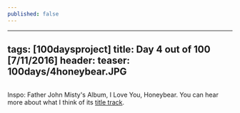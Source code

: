 ```yaml
---
published: false
---
```

---
tags: [100daysproject]
title: Day 4 out of 100 [7/11/2016]
header:
  teaser: 100days/4honeybear.JPG
---

<img src="{{ site.url }}{{ site.baseurl }}/images/100days/4honeybear.JPG" alt="">


Inspo: Father John Misty's Album, I Love You, Honeybear. You can hear more about what I think of its <a href="http://sceneandheardonline.com/2016/02/25/what-were-listening-to-25th-february/">title track</a>.


